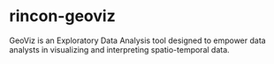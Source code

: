 # rincon-geoviz
GeoViz is an Exploratory Data Analysis tool designed to empower data analysts in visualizing and interpreting spatio-temporal data.

